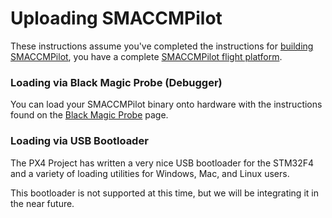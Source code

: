 # Uploading SMACCMPilot

These instructions assume you've completed the instructions for [building
SMACCMPilot][building], you have a complete [SMACCMPilot flight
platform][hardware].

### Loading via Black Magic Probe (Debugger)

You can load your SMACCMPilot binary onto hardware with the instructions found
on the [Black Magic Probe][blackmagic] page.


### Loading via USB Bootloader

The PX4 Project has written a very nice USB bootloader for the STM32F4 and a
variety of loading utilities for Windows, Mac, and Linux users.

This bootloader is not supported at this time, but we will be integrating it
in the near future.

[building]: building.html
[hardware]: ../hardware/overview.html
[blackmagic]: ../hardware/blackmagic.html

